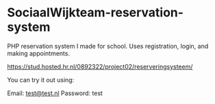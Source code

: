 # SociaalWijkteam-reservation-system
PHP reservation system I made for school. Uses registration, login, and making appointments.

https://stud.hosted.hr.nl/0892322/project02/reserveringsysteem/

You can try it out using:

Email: test@test.nl 
Password: test
